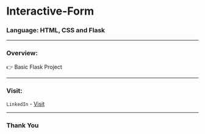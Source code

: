 # Interactive-Form

### Language: HTML, CSS and Flask

--- 

### Overview:

👉 Basic Flask Project

---

### Visit:

`LinkedIn` - [Visit](https://linkedin.com/in/anshmnsoni)

---

### Thank You
